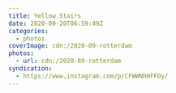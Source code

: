 ```yaml
---
title: Yellow Stairs
date: 2020-09-20T06:59:49Z
categories:
  - photos
coverImage: cdn:/2020-09-rotterdam
photos:
  - url: cdn:/2020-09-rotterdam
syndication:
  - https://www.instagram.com/p/CFWWNhHFFOy/
---
```

